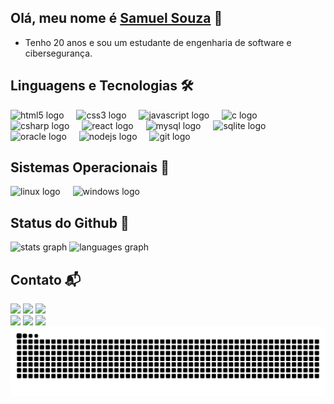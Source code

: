 
<h2 align="left">Olá, meu nome é <a href="https://beacons.ai/iosamuca">Samuel Souza</a> 👋</h2>

<div align="left">
 
  - Tenho 20 anos e sou um estudante de engenharia de software e cibersegurança. <br>
  
</div>

<h2>Linguagens e Tecnologias 🛠 </h2>

<div align="left">
<img src="https://www.svgrepo.com/show/349402/html5.svg" height="30" alt="html5 logo"  />
<img width="12" />
<img src="https://www.svgrepo.com/show/349330/css3.svg" height="30" alt="css3 logo"  />
<img width="12" />
<img src="https://www.svgrepo.com/show/349419/javascript.svg" height="30" alt="javascript logo"  />
<img width="12" />
<img src="https://cdn.jsdelivr.net/gh/devicons/devicon/icons/c/c-original.svg" height="34" alt="c logo"  />
<img width="12" />
<img src="https://cdn.jsdelivr.net/gh/devicons/devicon/icons/csharp/csharp-original.svg" height="34" alt="csharp logo"  />
<img width="12" />
<img src="https://cdn.jsdelivr.net/gh/devicons/devicon/icons/react/react-original.svg" height="35" alt="react logo"  />
<img width="12" />
<img src="https://cdn.jsdelivr.net/gh/devicons/devicon/icons/mysql/mysql-original.svg" height="35" alt="mysql logo"  />
<img width="12" />
<img src="https://cdn.jsdelivr.net/gh/devicons/devicon/icons/sqlite/sqlite-original.svg" height="35" alt="sqlite logo"  />
<img width="12" />
<img src="https://cdn.jsdelivr.net/gh/devicons/devicon/icons/oracle/oracle-original.svg" height="40" alt="oracle logo"  />
<img width="12" />
<img src="https://cdn.jsdelivr.net/gh/devicons/devicon/icons/nodejs/nodejs-original.svg" height="32" alt="nodejs logo"  />
<img width="12" /> 
<img src="https://cdn.jsdelivr.net/gh/devicons/devicon/icons/git/git-original.svg" height="32" alt="git logo"  />
</div>

<h2>Sistemas Operacionais 🐧 </h2>

<div align="left">
  <img src="https://cdn.freebiesupply.com/images/large/2x/linux-logo-png-transparent.png" height="30" alt="linux logo"  />
  <img width="12" />
  <img src="https://img.icons8.com/?size=512&id=TuXN3JNUBGOT&format=png" height="30" alt="windows logo"  />
</div>

<h2>Status do Github 🏅</h2>

<div align="left">
  <img src="https://github-readme-stats.vercel.app/api?username=devsamuelsouza&hide_title=false&hide_rank=false&show_icons=true&include_all_commits=true&count_private=true&disable_animations=false&theme=transparent&locale=pt-br&hide_border=false&order=0" height="130"   
  alt="stats graph"  />
  <img src="https://github-readme-stats.vercel.app/api/top-langs?username=devsamuelsouza&locale=en&hide_title=false&layout=compact&card_width=320&langs_count=5&theme=transparent&hide_border=false&order=0" height="130" alt="languages graph"  />
</div>

<h2>Contato 📬</h2>

<div align="left">
<a align="center" href="https://www.linkedin.com/in/devsamuelsouza/" target="_blank"><img src="https://img.shields.io/badge/-LinkedIn-%230077B5?style=for-the-badge&logo=linkedin&logoColor=white" height="25px" target="_blank"></a> 
<a align="center" href="https://discord.gg/jETY8m2n6g" target="_blank"><img src="https://img.shields.io/badge/Discord-%235865F2.svg?style=for-the-badge&logo=discord&logoColor=white" height="25px" target="_blank"></a>
<a align="center" href="https://www.twitch.tv/isamucaio"><img src="https://img.shields.io/badge/Twitch-9347FF?style=for-the-badge&logo=twitch&logoColor=white" height="25px" target="_blank"></a>
 <br>
<a align="center" href="https://www.youtube.com/channel/UCvLSz9dC_VzHl2hpKuBYTKg" target="_blank"><img src="https://img.shields.io/badge/YouTube-FF0000?style=for-the-badge&logo=youtube&logoColor=white" height="25px" target="_blank"></a>
<a align="center" href="https://www.instagram.com/samuca.io/" target="_blank"><img src="https://img.shields.io/badge/-Instagram-%23E4405F?style=for-the-badge&logo=instagram&logoColor=white" height="25px" target="_blank"></a>
<a align="center" href="https://open.spotify.com/user/31vw57cbppfuqfi2mgy3fjgr53eu?si=4760323394bb48a4" target="_blank"><img src="https://img.shields.io/badge/Spotify-1ED760?style=for-the-badge&logo=spotify&logoColor=white" height="25px" target="_blank" >

</div>

<img src="https://github.com/devsamuca/devsamuca/blob/output/github-contribution-grid-snake-dark.svg">

